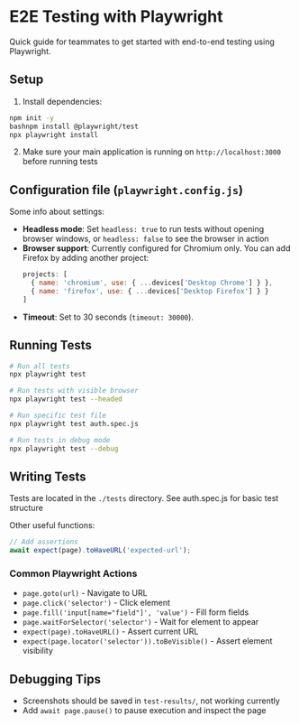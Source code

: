 # E2E Testing with Playwright

Quick guide for teammates to get started with end-to-end testing using Playwright.

## Setup

1. Install dependencies:
```bash
npm init -y
bashnpm install @playwright/test
npx playwright install
```

2. Make sure your main application is running on `http://localhost:3000` before running tests

## Configuration file (`playwright.config.js`)

Some info about settings:

- **Headless mode**: Set `headless: true` to run tests without opening browser windows, or `headless: false` to see the browser in action
- **Browser support**: Currently configured for Chromium only. You can add Firefox by adding another project:
  ```js
  projects: [
    { name: 'chromium', use: { ...devices['Desktop Chrome'] } },
    { name: 'firefox', use: { ...devices['Desktop Firefox'] } }
  ]
  ```
- **Timeout**: Set to 30 seconds (`timeout: 30000`).

## Running Tests

```bash
# Run all tests
npx playwright test

# Run tests with visible browser
npx playwright test --headed

# Run specific test file
npx playwright test auth.spec.js

# Run tests in debug mode
npx playwright test --debug
```

## Writing Tests

Tests are located in the `./tests` directory.
See auth.spec.js for basic test structure

Other useful functions:
```js
// Add assertions
await expect(page).toHaveURL('expected-url');
```

### Common Playwright Actions

- `page.goto(url)` - Navigate to URL
- `page.click('selector')` - Click element
- `page.fill('input[name="field"]', 'value')` - Fill form fields
- `page.waitForSelector('selector')` - Wait for element to appear
- `expect(page).toHaveURL()` - Assert current URL
- `expect(page.locator('selector')).toBeVisible()` - Assert element visibility


## Debugging Tips

- Screenshots should be saved in `test-results/`, not working currently
- Add `await page.pause()` to pause execution and inspect the page